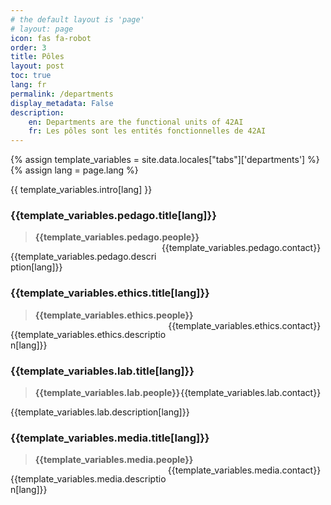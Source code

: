 ```yaml
---
# the default layout is 'page'
# layout: page
icon: fas fa-robot
order: 3
title: Pôles
layout: post
toc: true
lang: fr
permalink: /departments
display_metadata: False
description:
    en: Departments are the functional units of 42AI
    fr: Les pôles sont les entités fonctionnelles de 42AI
---
```


{% assign template_variables = site.data.locales["tabs"]['departments'] %}
{% assign lang = page.lang %}

{{ template_variables.intro[lang] }}

### {{template_variables.pedago.title[lang]}}

> **{{template_variables.pedago.people}}**
> <a href="mailto:{{template_variables.pedago.contact}}"><span style="float:right">{{template_variables.pedago.contact}}&nbsp;&nbsp;<i class="fas fa-envelope"></i></span></a>

{{template_variables.pedago.description[lang]}}

### {{template_variables.ethics.title[lang]}}

> **{{template_variables.ethics.people}}**
> <a href="mailto:{{template_variables.ethics.contact}}"><span style="float:right">{{template_variables.ethics.contact}}&nbsp;&nbsp;<i class="fas fa-envelope"></i></span></a>

{{template_variables.ethics.description[lang]}}

### {{template_variables.lab.title[lang]}}

> **{{template_variables.lab.people}}**
> <a href="mailto:{{template_variables.lab.contact}}"><span style="float:right">{{template_variables.lab.contact}}&nbsp;&nbsp;<i class="fas fa-envelope"></i></span></a>

{{template_variables.lab.description[lang]}}

### {{template_variables.media.title[lang]}}

> **{{template_variables.media.people}}**
> <a href="mailto:{{template_variables.media.contact}}"><span style="float:right">{{template_variables.media.contact}}&nbsp;&nbsp;<i class="fas fa-envelope"></i></span></a>

{{template_variables.media.description[lang]}}